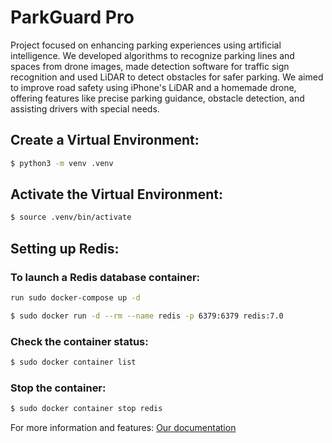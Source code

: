# ParkGuard Pro
Project focused on enhancing parking experiences using artificial intelligence. 
We developed algorithms to recognize parking lines and spaces from drone images, made detection software for traffic sign recognition and used LiDAR to detect obstacles for safer parking.
We aimed to improve road safety using iPhone's LiDAR and a homemade drone, offering features like precise parking guidance, obstacle detection, and assisting drivers with special needs.

## Create a Virtual Environment:
```bash
$ python3 -m venv .venv
```
## Activate the Virtual Environment:
```bash
$ source .venv/bin/activate
```
## Setting up Redis:
### To launch a Redis database container:
```bash
run sudo docker-compose up -d
```
```bash
$ sudo docker run -d --rm --name redis -p 6379:6379 redis:7.0
```
### Check the container status:
```bash
$ sudo docker container list
```
### Stop the container:
```bash
$ sudo docker container stop redis
```
For more information and features:
[Our documentation](https://github.com/blopAI/Project/wiki/Vzpostavitev-Redisa)
